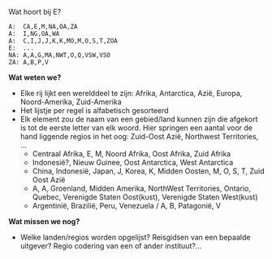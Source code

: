 Wat hoort bij E?
```
A:  CA,E,M,NA,OA,ZA
A:  I,NG,OA,WA
A:  C,I,J,J,K,K,MO,M,O,S,T,ZOA 
E:  ...
NA: A,A,G,MA,NWT,O,Q,VSW,VSO 
ZA: A,B,P,V
```

**Wat weten we?**

* Elke rij lijkt een werelddeel te zijn: Afrika, Antarctica, Azië, Europa, Noord-Amerika, Zuid-Amerika
* Het lijstje per regel is alfabetisch gesorteerd
* Elk element zou de naam van een gebied/land kunnen zijn die afgekort is tot de eerste letter van elk woord. Hier springen een aantal voor de hand liggende regios in het oog: Zuid-Oost Azië, Northwest Territories, ...
  * Centraal Afrika, E, M, Noord Afrika, Oost Afrika, Zuid Afrika
  * Indonesië?, Nieuw Guinee, Oost Antarctica, West Antarctica
  * China, Indonesië, Japan, J, Korea, K, Midden Oosten, M, O, S, T, Zuid Oost Azië
  * A, A, Groenland, Midden Amerika, NorthWest Territories, Ontario, Quebec, Verenigde Staten Oost(kust), Verenigde Staten West(kust)
  * Argentinië, Brazilië, Peru, Venezuela / A, B, Patagonië, V
  
**Wat missen we nog?**

* Welke landen/regios worden opgelijst? Reisgidsen van een bepaalde uitgever? Regio codering van een of ander instituut?...

